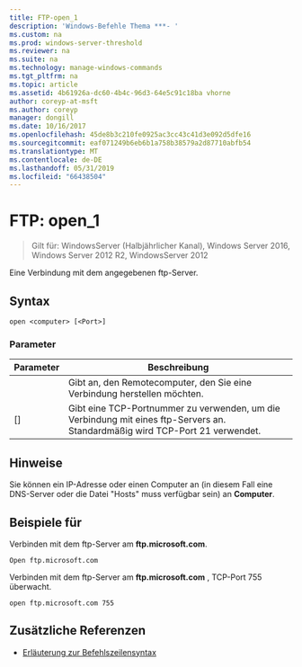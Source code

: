 ```yaml
---
title: FTP-open_1
description: 'Windows-Befehle Thema ***- '
ms.custom: na
ms.prod: windows-server-threshold
ms.reviewer: na
ms.suite: na
ms.technology: manage-windows-commands
ms.tgt_pltfrm: na
ms.topic: article
ms.assetid: 4b61926a-dc60-4b4c-96d3-64e5c91c18ba vhorne
author: coreyp-at-msft
ms.author: coreyp
manager: dongill
ms.date: 10/16/2017
ms.openlocfilehash: 45de8b3c210fe0925ac3cc43c41d3e092d5dfe16
ms.sourcegitcommit: eaf071249b6eb6b1a758b38579a2d87710abfb54
ms.translationtype: MT
ms.contentlocale: de-DE
ms.lasthandoff: 05/31/2019
ms.locfileid: "66438504"
---
```

# <a name="ftp-open1"></a>FTP: open_1

>Gilt für: WindowsServer (Halbjährlicher Kanal), Windows Server 2016, Windows Server 2012 R2, WindowsServer 2012

Eine Verbindung mit dem angegebenen ftp-Server.   
## <a name="syntax"></a>Syntax  
```  
open <computer> [<Port>]  
```  
### <a name="parameters"></a>Parameter  

| Parameter  |                                           Beschreibung                                            |
|------------|--------------------------------------------------------------------------------------------------|
| <computer> |                Gibt an, den Remotecomputer, den Sie eine Verbindung herstellen möchten.                 |
|  [<Port>]  | Gibt eine TCP-Portnummer zu verwenden, um die Verbindung mit eines ftp-Servers an. Standardmäßig wird TCP-Port 21 verwendet. |

## <a name="remarks"></a>Hinweise  
Sie können ein IP-Adresse oder einen Computer an (in diesem Fall eine DNS-Server oder die Datei "Hosts" muss verfügbar sein) an **Computer**.  
## <a name="BKMK_Examples"></a>Beispiele für  
Verbinden mit dem ftp-Server am **ftp.microsoft.com**.  
```  
Open ftp.microsoft.com  
```  
Verbinden mit dem ftp-Server am **ftp.microsoft.com** , TCP-Port 755 überwacht.  
```  
open ftp.microsoft.com 755  
```  
## <a name="additional-references"></a>Zusätzliche Referenzen  
-   [Erläuterung zur Befehlszeilensyntax](command-line-syntax-key.md)  
